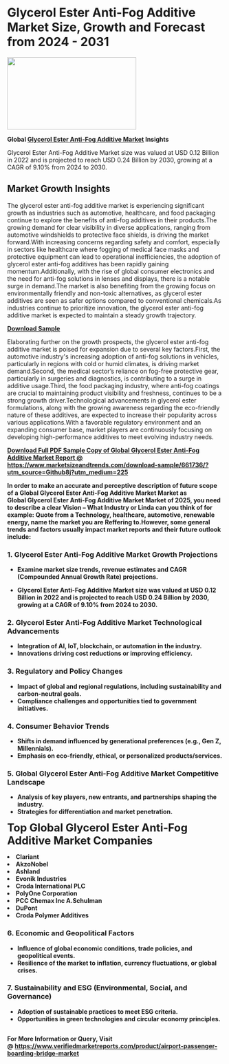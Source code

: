 <H1>Glycerol Ester Anti-Fog Additive Market Size, Growth and Forecast from 2024 - 2031</H1><img class="aligncenter size-medium wp-image-584254" src="https://thirdeyenews.in/wp-content/uploads/2024/09/Global-Market-Research-300x168.jpeg" alt="" width="300" height="168" /><p><strong>Global&nbsp;<a href="https://www.marketsizeandtrends.com/download-sample/661736/?utm_source=Github8j?utm_medium=225">Glycerol Ester Anti-Fog Additive Market</a> Insights</strong></p><p>Glycerol Ester Anti-Fog Additive Market size was valued at USD 0.12 Billion in 2022 and is projected to reach USD 0.24 Billion by 2030, growing at a CAGR of 9.10% from 2024 to 2030.</p><p><h2>Market Growth Insights</h2> The glycerol ester anti-fog additive market is experiencing significant growth as industries such as automotive, healthcare, and food packaging continue to explore the benefits of anti-fog additives in their products.The growing demand for clear visibility in diverse applications, ranging from automotive windshields to protective face shields, is driving the market forward.With increasing concerns regarding safety and comfort, especially in sectors like healthcare where fogging of medical face masks and protective equipment can lead to operational inefficiencies, the adoption of glycerol ester anti-fog additives has been rapidly gaining momentum.Additionally, with the rise of global consumer electronics and the need for anti-fog solutions in lenses and displays, there is a notable surge in demand.The market is also benefiting from the growing focus on environmentally friendly and non-toxic alternatives, as glycerol ester additives are seen as safer options compared to conventional chemicals.As industries continue to prioritize innovation, the glycerol ester anti-fog additive market is expected to maintain a steady growth trajectory.<p><strong><a href="#">Download Sample</a></strong></p> Elaborating further on the growth prospects, the glycerol ester anti-fog additive market is poised for expansion due to several key factors.First, the automotive industry's increasing adoption of anti-fog solutions in vehicles, particularly in regions with cold or humid climates, is driving market demand.Second, the medical sector’s reliance on fog-free protective gear, particularly in surgeries and diagnostics, is contributing to a surge in additive usage.Third, the food packaging industry, where anti-fog coatings are crucial to maintaining product visibility and freshness, continues to be a strong growth driver.Technological advancements in glycerol ester formulations, along with the growing awareness regarding the eco-friendly nature of these additives, are expected to increase their popularity across various applications.With a favorable regulatory environment and an expanding consumer base, market players are continuously focusing on developing high-performance additives to meet evolving industry needs.<p><strong><a href="#"></p><p><span class=""><strong>Download Full PDF Sample Copy of Global Glycerol Ester Anti-Fog Additive Market Report</strong> @ <a href="https://www.marketsizeandtrends.com/download-sample/661736/?utm_source=Github8j?utm_medium=225" target="_blank">https://www.marketsizeandtrends.com/download-sample/661736/?utm_source=Github8j?utm_medium=225</a></span></p><p>In order to make an accurate and perceptive description of future scope of a Global&nbsp;Glycerol Ester Anti-Fog Additive Market Market as Global&nbsp;Glycerol Ester Anti-Fog Additive Market Market of 2025, you need to describe a clear Vision &ndash; What Industry or Linda can you think of for example: Quote from a Technology, healthcare, automotive, renewable energy, name the market you are Reffering to.However, some general trends and factors usually impact market reports and their future outlook include:</p><h3>1.&nbsp;<strong>Glycerol Ester Anti-Fog Additive Market Growth Projections</strong></h3><ul><li>Examine market size trends, revenue estimates and CAGR (Compounded Annual Growth Rate) projections.</li><li><p>Glycerol Ester Anti-Fog Additive Market size was valued at USD 0.12 Billion in 2022 and is projected to reach USD 0.24 Billion by 2030, growing at a CAGR of 9.10% from 2024 to 2030.</p></li></ul><h3>2.&nbsp;<strong>Glycerol Ester Anti-Fog Additive Market Technological Advancements</strong></h3><ul><li>Integration of AI, IoT, blockchain, or automation in the industry.</li><li>Innovations driving cost reductions or improving efficiency.</li></ul><h3>3.&nbsp;<strong>Regulatory and Policy Changes</strong></h3><ul><li>Impact of global and regional regulations, including sustainability and carbon-neutral goals.</li><li>Compliance challenges and opportunities tied to government initiatives.</li></ul><h3>4.&nbsp;<strong>Consumer Behavior Trends</strong></h3><ul><li>Shifts in demand influenced by generational preferences (e.g., Gen Z, Millennials).</li><li>Emphasis on eco-friendly, ethical, or personalized products/services.</li></ul><h3>5.&nbsp;<strong>Global Glycerol Ester Anti-Fog Additive Market Competitive Landscape</strong></h3><ul><li>Analysis of key players, new entrants, and partnerships shaping the industry.</li><li>Strategies for differentiation and market penetration.</li></ul><p data-pm-slice="1 1 []"><span style="color: inherit; font-family: inherit; font-size: 25px;">Top Global Glycerol Ester Anti-Fog Additive Market Companies</span></p><div class="" data-test-id=""><p><li>Clariant</li><li> AkzoNobel</li><li> Ashland</li><li> Evonik Industries</li><li> Croda International PLC</li><li> PolyOne Corporation</li><li> PCC Chemax Inc A.Schulman</li><li> DuPont</li><li> Croda Polymer Additives</li></p></div><h3>6.&nbsp;<strong>Economic and Geopolitical Factors</strong></h3><ul><li>Influence of global economic conditions, trade policies, and geopolitical events.</li><li>Resilience of the market to inflation, currency fluctuations, or global crises.</li></ul><h3>7.&nbsp;<strong>Sustainability and ESG (Environmental, Social, and Governance)</strong></h3><ul><li>Adoption of sustainable practices to meet ESG criteria.</li><li>Opportunities in green technologies and circular economy principles.</li></ul><h2><strong style="font-size: 14px;">For More Information or Query, Visit @&nbsp;</strong><a style="background-color: #ffffff; font-size: 14px;" href="https://www.marketsizeandtrends.com/report/glycerol-ester-anti-fog-additive-market/" target="_blank">https://www.verifiedmarketreports.com/product/airport-passenger-boarding-bridge-market</a></h2>